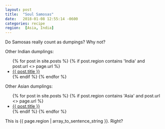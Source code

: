 ```yaml
---
layout: post
title:  "Soul Samosas"
date:   2018-01-08 12:55:14 -0600
categories: recipe
region:  [Asia, India]
---
```


Do Samosas really count as dumpings?  Why not?

Other Indian dumplings:
<ul>
    {% for post in site.posts  %}
        {%  if post.region contains 'India' and post.url <> page.url %} 
            <li>
                <a href="{{ site.baseurl }}{{ post.url }}">{{ post.title }}</a>
            </li>
        {%  endif %} 
    {% endfor %}
</ul>

Other Asian dumplings:  
<ul>
    {% for post in site.posts  %}
        {%  if post.region contains 'Asia' and post.url <> page.url %} 
            <li>
                <a href="{{ site.baseurl }}{{ post.url }}">{{ post.title }}</a>
            </li>
        {%  endif %} 
    {% endfor %}
</ul>


    
This is {{ page.region | array_to_sentence_string }}.  Right?